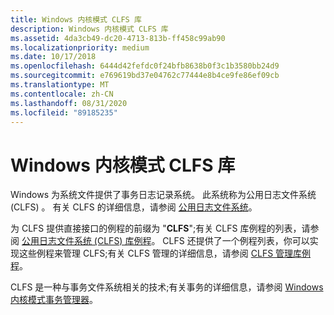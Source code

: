 ```yaml
---
title: Windows 内核模式 CLFS 库
description: Windows 内核模式 CLFS 库
ms.assetid: 4da3cb49-dc20-4713-813b-ff458c99ab90
ms.localizationpriority: medium
ms.date: 10/17/2018
ms.openlocfilehash: 6444d42fefdc0f24bfb8638b0f3c1b3580bb24d9
ms.sourcegitcommit: e769619bd37e04762c77444e8b4ce9fe86ef09cb
ms.translationtype: MT
ms.contentlocale: zh-CN
ms.lasthandoff: 08/31/2020
ms.locfileid: "89185235"
---
```

# <a name="windows-kernel-mode-clfs-library"></a>Windows 内核模式 CLFS 库


Windows 为系统文件提供了事务日志记录系统。 此系统称为公用日志文件系统 (CLFS) 。 有关 CLFS 的详细信息，请参阅 [公用日志文件系统](using-common-log-file-system.md)。

为 CLFS 提供直接接口的例程的前缀为 "**CLFS**";有关 CLFS 库例程的列表，请参阅 [公用日志文件系统 (CLFS) 库例程](/windows-hardware/drivers/ddi/index)。 CLFS 还提供了一个例程列表，你可以实现这些例程来管理 CLFS;有关 CLFS 管理的详细信息，请参阅 [CLFS 管理库例程](/windows-hardware/drivers/ddi/index)。

CLFS 是一种与事务文件系统相关的技术;有关事务的详细信息，请参阅 [Windows 内核模式事务管理器](windows-kernel-mode-kernel-transaction-manager.md)。

 

